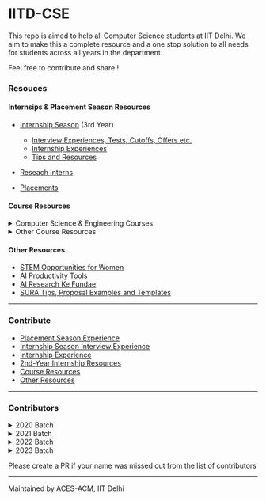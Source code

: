 # IITD-CSE

This repo is aimed to help all Computer Science students at IIT Delhi. We aim to make this a complete resource and a one stop solution to all needs for students across all years in the department.

Feel free to contribute and share !

### Resouces

#### Internsips & Placement Season Resources

- [Internship Season](./3rd-year/internship-season/) (3rd Year)

  - [Interview Experiences, Tests, Cutoffs, Offers etc.](./3rd-year/internship-season/interview-experiences/)
  - [Internship Experiences](./3rd-year/internship-season/internship-experiences/)
  - [Tips and Resources](./3rd-year/internship-season/tips-and-resources/)

- [Reseach Interns](./2nd-year/Internships/Research/)
- [Placements](./4th-year/Placements/)

#### Course Resources

<details>
<summary>Computer Science & Engineering Courses</summary>

- [COL100: Introduction to Programming](./1st-year/Courses/COL100/)
- [COL106: Data Structures & Algorithms](./2nd-year/Courses/COL106/)
- [COL202: Discrete Mathematical Structures](./2nd-year/Courses/COL202/)
- [COL215: Digital Electronics & System Design](./2nd-year/Courses/COL215/)
- [COL216: Computer Architecture](./2nd-year/Courses/COL216/)
- [COL226: Programming Languages](./2nd-year/Courses/COL226/)
- [COL331: Operating Systems](./3rd-year/Courses/COL331/)
- [COL333: Artificial Intelligence](./3rd-year/Courses/COL333/)
- [COL334: Computer Networks](./3rd-year/Courses/COL334/)
- [COL341: Machine Learning](./3rd-year/Courses/COL341/)
- [COL351: Analysis and Design of Algorithms](./3rd-year/Courses/COL351/)
- [COL352: Automata Theory and Theory of Computation](./3rd-year/Courses/COL352/)
- [COL362: Intro to Database Management](./3rd-year/Courses/COL362/)
- [COL380: Parallel and Distributed Programming](./3rd-year/Courses/COL380/)
- [COL703: Logic for CS](./4th-year/Courses/COL703/)
- [COL728: Compiler Design](./4th-year/Courses/COL728/)
- [COL731: Advanced Compiler Techniques](./4th-year/Courses/COL731/)
- [COL733: Cloud Computing Fundamentals](./4th-year/Courses/COL733/)
- [COL751: Algorithmic Graph Theory](./4th-year/Courses/COL751/)
- [COL759: Cryptography & Computer Security](./4th-year/Courses/COL759/)
- [COL761: Data Mining](./4th-year/Courses/COL761/)
- [COL774: Graduate Machine Learning](./4th-year/Courses/COL774/)

</details>

<details>

<summary> Other Course Resources </summary>

- [CVL100: Environmental Science](./2nd-year/Courses/CVL100/)
- [ELL205: Signals & Systems](./2nd-year/Courses/ELL205/)
- [MTL106: Probability and Stochastic Processes](./2nd-year/Courses/MTL106/)
- [PYL102: Principles of Electronic Materials](./2nd-year/Courses/PYL102/)
- [MTL103: Optimization Methods & Applications](./3rd-year/Courses/MTL103/)
</details>

#### Other Resources

- [STEM Opportunities for Women](./Misc./Opportunites/Women-STEM/README.md)
- [AI Productivity Tools](./Misc./Tools/AI-Tools/README.md)
- [AI Research Ke Fundae](./Misc./Research/AI-Research-Ke-Fundae/README.md)
- [SURA Tips, Proposal Examples and Templates](./2nd-year/Internships/Research/SURA/README.md)

---

### Contribute

- [Placement Season Experience](https://forms.gle/9c2kAhx4sZgd14Zh6)
- [Internship Season Interview Experience](https://forms.gle/TS4t511TUJmx2EBt8)
- [Internship Experience](https://forms.gle/94Qq5THujLkEJg5YA)
- [2nd-Year Internship Resources](https://forms.gle/JMqymCoFuJTFTbgR7)
- [Course Resources](https://forms.gle/PzWegtqKnfJnq7bw9)
- [Other Resources](https://forms.gle/5thH5gPswLKLogcQA)

---

### Contributors

<details>
<summary> 2020 Batch </summary>

- Viraj Agashe
- Kanishk Goel
- Tanish Gupta
- Rajat Bharadwaj
- Mayank Mangla
- Chinmay Mittal
- Divyanshu Agarwal
- Utsav Jaiswal
</details>

<details>
<summary> 2021 Batch </summary>

- Kushagra Gupta
- Kavya Chopra
- Sanya Mittal
- Sakshi Gupta
- Utkarsh Singh
- Kashish Goel
- Vaibhav Bajaj
- Aaveg Jain
- Amaiya Singhal
- Aryan Sharma
- Madhav Gulati
- Vaibhav Seth

</details>

<details>
<summary> 2022 Batch </summary>

- Akshat Jha
- Vishaka Agarwal
- Abhinav Rajesh Shripad
- Rajashree Das

</details>

<details>
<summary> 2023 Batch </summary>

- Sourav Kumar Patel

</details>

Please create a PR if your name was missed out from the list of contributors

---

Maintained by ACES-ACM, IIT Delhi
